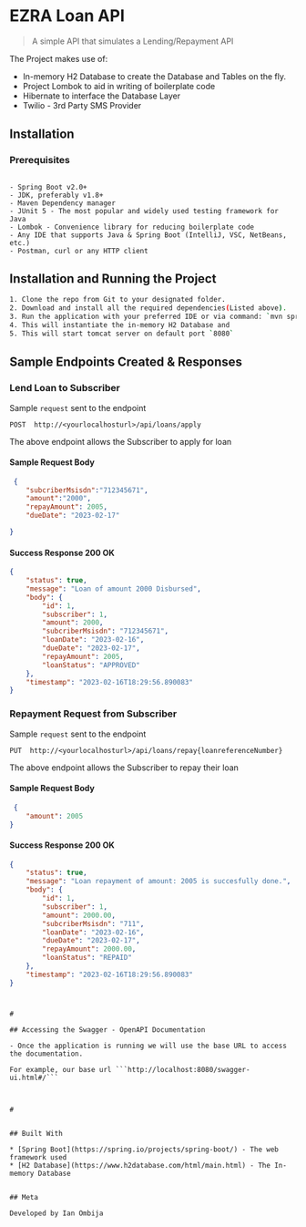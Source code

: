 
# EZRA Loan API 
> A simple API that simulates a Lending/Repayment API
  

The Project makes use of: 
 - In-memory H2 Database to create the Database and Tables on the fly.
 - Project Lombok to aid in writing of boilerplate code
 - Hibernate to interface the Database Layer
 - Twilio - 3rd Party SMS Provider


## Installation

### Prerequisites

```

- Spring Boot v2.0+
- JDK, preferably v1.8+
- Maven Dependency manager
- JUnit 5 - The most popular and widely used testing framework for Java
- Lombok - Convenience library for reducing boilerplate code
- Any IDE that supports Java & Spring Boot (IntelliJ, VSC, NetBeans, etc.)
- Postman, curl or any HTTP client

```



## Installation and Running the Project
```sh
1. Clone the repo from Git to your designated folder.
2. Download and install all the required dependencies(Listed above).
3. Run the application with your preferred IDE or via command: `mvn spring-boot:run`
4. This will instantiate the in-memory H2 Database and 
5. This will start tomcat server on default port `8080`

```

## Sample Endpoints Created & Responses

### Lend Loan to Subscriber
Sample `request` sent to the endpoint

```http
POST  http://<yourlocalhosturl>/api/loans/apply
```
The above endpoint allows the Subscriber to apply for loan

#### Sample Request Body
```json
 {
    "subcriberMsisdn":"712345671",
    "amount":"2000",
    "repayAmount": 2005,
    "dueDate": "2023-02-17"

}
```

#### Success Response 200 OK
```json
{
    "status": true,
    "message": "Loan of amount 2000 Disbursed",
    "body": {
        "id": 1,
        "subscriber": 1,
        "amount": 2000,
        "subcriberMsisdn": "712345671",
        "loanDate": "2023-02-16",
        "dueDate": "2023-02-17",
        "repayAmount": 2005,
        "loanStatus": "APPROVED"
    },
    "timestamp": "2023-02-16T18:29:56.890083"
}
```
### Repayment Request from Subscriber
Sample `request` sent to the endpoint

```http
PUT  http://<yourlocalhosturl>/api/loans/repay{loanreferenceNumber}
```
The above endpoint allows the Subscriber to repay their loan

#### Sample Request Body
```json
 {
    "amount": 2005
}
```

#### Success Response 200 OK
```json
{
    "status": true,
    "message": "Loan repayment of amount: 2005 is succesfully done.",
    "body": {
        "id": 1,
        "subscriber": 1,
        "amount": 2000.00,
        "subcriberMsisdn": "711",
        "loanDate": "2023-02-16",
        "dueDate": "2023-02-17",
        "repayAmount": 2000.00,
        "loanStatus": "REPAID"
    },
    "timestamp": "2023-02-16T18:29:56.890083"
}
```
#
```
#

## Accessing the Swagger - OpenAPI Documentation

- Once the application is running we will use the base URL to access the documentation.

For example, our base url ```http://localhost:8080/swagger-ui.html#/```



#


## Built With

* [Spring Boot](https://spring.io/projects/spring-boot/) - The web framework used
* [H2 Database](https://www.h2database.com/html/main.html) - The In-memory Database


## Meta

Developed by Ian Ombija


